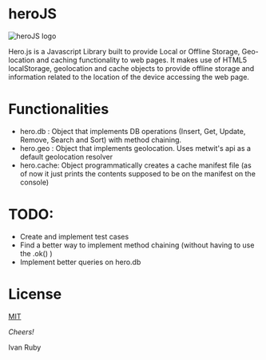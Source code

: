 heroJS
=========
![heroJS logo](https://github.com/ivanruby/herojs/blob/master/assets/logo/hero3A.jpg)

Hero.js is a Javascript Library built to provide Local or Offline Storage, Geo-location and caching functionality to web pages.
It makes use of HTML5 localStorage, geolocation and cache objects to provide offline storage and information related to the location of the device accessing the web page.


Functionalities
===========

- hero.db : Object that implements DB operations (Insert, Get, Update, Remove, Search and Sort) with method chaining. 
- hero.geo : Object that implements geolocation. Uses metwit's api as a default geolocation resolver
- hero.cache: Object programmatically creates a cache manifest file (as of now it just prints the contents supposed to be on the manifest on the console)

TODO:
================

- Create and implement test cases
- Find a better way to implement method chaining (without having to use the .ok() )
- Implement better queries on hero.db

License
=======
[MIT](https://raw.githubusercontent.com/ivanruby/herojs/master/LICENSE)



*Cheers!*

Ivan Ruby
